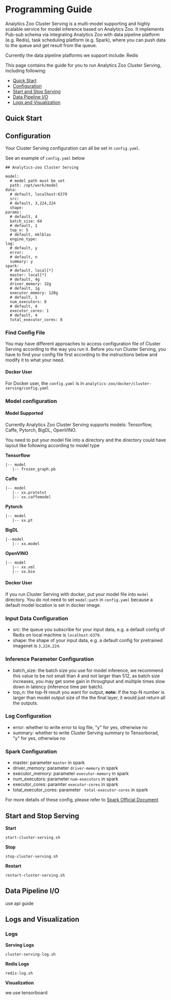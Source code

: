 # Programming Guide
Analytics Zoo Cluster Serving is a multi-model supporting and highly scalable service for model inference based on Analytics Zoo. It implements Pub-sub schema via integrating Analytics Zoo with data pipeline platform (e.g. Redis), task scheduling platform (e.g. Spark), where you can push data to the queue and get result from the queue.

Currently the data pipeline platforms we support include: Redis

This page contains the guide for you to run Analytics Zoo Cluster Serving, including following:

* [Quick Start]()
* [Configuration]()
* [Start and Stop Serving]()
* [Data Pipeline I/O]()
* [Logs and Visualization]()

## Quick Start

## Configuration

Your Cluster Serving configuration can all be set in `config.yaml`.

See an example of `config.yaml` below
```
## Analytics-zoo Cluster Serving

model:
  # model path must be set
  path: /opt/work/model
data:
  # default, localhost:6379
  src:
  # default, 3,224,224
  shape:
params:
  # default, 4
  batch_size: 64
  # default, 1
  top_n: 5  
  # default, mklblas
  engine_type:
log: 
  # default, y
  error:
  # default, n
  summary: y
spark:
  # default, local[*]
  master: local[*]
  # default, 4g
  driver_memory: 32g
  # default, 1g
  executor_memory: 128g
  # default, 1
  num_executors: 8
  # default, 4
  executor_cores: 1
  # default, 4
  total_executor_cores: 8
```
### Find Config File
You may have different approaches to access configuration file of Cluster Serving according to the way you run it. Before you run Cluster Serving, you have to find your config file first according to the instructions below and modify it to what your need.
#### Docker User
For Docker user, the `config.yaml` is in `analytics-zoo/docker/cluster-serving/config.yaml`


### Model configuration

#### Model Supported
Currently Analytics Zoo Cluster Serving supports models: Tensorflow, Caffe, Pytorch, BigDL, OpenVINO.

You need to put your model file into a directory and the directory could have layout like following according to model type

**Tensorflow**

```
|-- model
   |-- frozen_graph.pb
```

**Caffe**

```
|-- model
   |-- xx.prototxt
   |-- xx.caffemodel
```

**Pytorch**

```
|-- model
   |-- xx.pt
```

**BigDL**

```
|--model
   |-- xx.model
```

**OpenVINO**

```
|-- model
   |-- xx.xml
   |-- xx.bin
```

#### Docker User
If you run Cluster Serving with docker, put your model file into `model` directory. You do not need to set `model:path` in `config.yaml` because a default model location is set in docker image.

### Input Data Configuration
* src: the queue you subscribe for your input data, e.g. a default config of Redis on local machine is `localhost:6379`.
* shape: the shape of your input data, e.g. a default config for pretrained imagenet is `3,224,224`.

### Inference Parameter Configuration
* batch_size: the batch size you use for model inference, we recommend this value to be not small than 4 and not larger than 512, as batch size increases, you may get some gain in throughput and multiple times slow down in latency (inference time per batch).
* top_n: the top-N result you want for output, **note:** if the top-N number is larger than model output size of the the final layer, it would just return all the outputs.

### Log Configuration
* error: whether to write error to log file, "y" for yes, otherwise no
* summary: whether to write Cluster Serving summary to Tensorborad, "y" for yes, otherwise no

### Spark Configuration
* master: parameter `master` in spark
* driver_memory: parameter `driver-memory` in spark
* executor_memory: parameter `executor-memory` in spark
* num_executors: parameter `num-executors` in spark
* executor_cores: paramter `executor-cores` in spark
* total_executor_cores: parameter ` total-executor-cores` in spark

For more details of these config, please refer to [Spark Official Document](https://spark.apache.org/docs/latest/configuration.html)

## Start and Stop Serving

**Start**

`start-cluster-serving.sh`

**Stop**

`stop-cluster-serving.sh`

**Restart**

`restart-cluster-serving.sh`

## Data Pipeline I/O
use api guide
## Logs and Visualization
### Logs

**Serving Logs**

`cluster-serving-log.sh`

**Redis Logs**

`redis-log.sh`

**Visualization**

we use tensorboard

